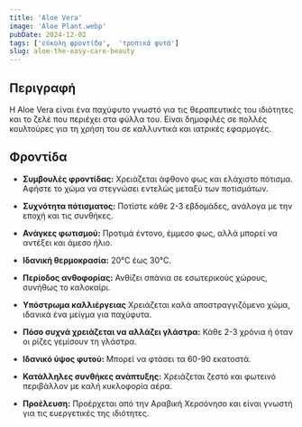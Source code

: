 ```yaml
---
title: 'Aloe Vera'
image: 'Aloe Plant.webp'
pubDate: 2024-12-02
tags: ['εύκολη φροντίδα',  'τροπικά φυτά']
slug: aloe-the-easy-care-beauty
---
```



**Περιγραφή**
-------------
Η Aloe Vera είναι ένα παχύφυτο γνωστό για τις θεραπευτικές του ιδιότητες και το ζελέ που περιέχει στα φύλλα του. Είναι δημοφιλές σε πολλές κουλτούρες για τη χρήση του σε καλλυντικά και ιατρικές εφαρμογές.

**Φροντίδα**
------------

* **Συμβουλές φροντίδας:** 
  Χρειάζεται άφθονο φως και ελάχιστο πότισμα. Αφήστε το χώμα να στεγνώσει εντελώς μεταξύ των ποτισμάτων.

* **Συχνότητα πότισματος:** 
  Ποτίστε κάθε 2-3 εβδομάδες, ανάλογα με την εποχή και τις συνθήκες.

* **Ανάγκες φωτισμού:** 
  Προτιμά έντονο, έμμεσο φως, αλλά μπορεί να αντέξει και άμεσο ήλιο.

* **Ιδανική θερμοκρασία:** 
  20°C έως 30°C.

* **Περίοδος ανθοφορίας:**
  Ανθίζει σπάνια σε εσωτερικούς χώρους, συνήθως το καλοκαίρι.

* **Υπόστρωμα καλλιέργειας**
  Χρειάζεται καλά αποστραγγιζόμενο χώμα, ιδανικά ένα μείγμα για παχύφυτα.

* **Πόσο συχνά χρειάζεται να αλλάζει γλάστρα:** 
  Κάθε 2-3 χρόνια ή όταν οι ρίζες γεμίσουν τη γλάστρα.

* **Ιδανικό ύψος φυτού:** 
  Μπορεί να φτάσει τα 60-90 εκατοστά.

* **Κατάλληλες συνθήκες ανάπτυξης:** 
  Χρειάζεται ζεστό και φωτεινό περιβάλλον με καλή κυκλοφορία αέρα.

* **Προέλευση:**
  Προέρχεται από την Αραβική Χερσόνησο και είναι γνωστή για τις ευεργετικές της ιδιότητες.